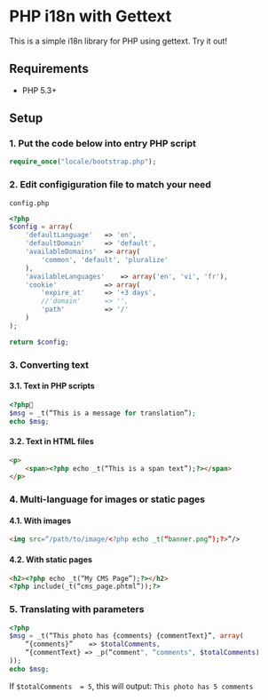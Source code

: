 # PHP i18n with Gettext
This is a simple i18n library for PHP using gettext. Try it out!

## Requirements

* PHP 5.3+

## Setup

### 1. Put the code below into entry PHP script
```php
require_once("locale/bootstrap.php");
```
### 2. Edit configiguration file to match your need
`config.php`
```php
<?php
$config = array(
	'defaultLanguage'	=> 'en',
	'defaultDomain'		=> 'default',
	'availableDomains'	=> array(
		'common', 'default', 'pluralize'
	),
	'availableLanguages'	=> array('en', 'vi', 'fr'),
	'cookie'			=> array(
		'expire_at'		=> '+3 days',
		//'domain'		=> '',
		'path'			=> '/'
	)
);

return $config;
```
### 3. Converting text
#### 3.1. Text in PHP scripts
```php
<?php
$msg = _t(“This is a message for translation”);
echo $msg;
```
#### 3.2. Text in HTML files
```html
<p>
	<span><?php echo _t(“This is a span text”);?></span>
</p>
```
### 4. Multi-language for images or static pages
#### 4.1. With images
```html
<img src=“/path/to/image/<?php echo _t(“banner.png”);?>”/>
```
#### 4.2. With static pages
```html
<h2><?php echo _t(“My CMS Page”);?></h2>
<?php include(_t(“cms_page.phtml”));?>
```
### 5. Translating with parameters
```php
<?php
$msg = _t(“This photo has {comments} {commentText}”, array(
	“{comments}”	=> $totalComments,
	“{commentText} => _p(“comment", “comments", $totalComments)
));
echo $msg;
```
If `$totalComments  = 5`, this will output:
`This photo has 5 comments`
